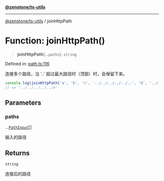 [**@zenstone/ts-utils**](../README.md)

***

[@zenstone/ts-utils](../globals.md) / joinHttpPath

# Function: joinHttpPath()

> **joinHttpPath**(...`paths`): `string`

Defined in: [path.ts:116](https://github.com/janpoem/ts-utils/blob/d3cd470a5c675e0cbb24c01f6f88f5c578c50491/src/http/path.ts#L116)

连接多个路径，当 '..' 超过最大路径时（顶部）时，会保留下来。

```ts
console.log(joinHttpPath('a', 'b', 'c', '../../../../../..', 'd', '../../..', 'e'));
// => '../../../../../e'
```

## Parameters

### paths

...[`PathInput`](../type-aliases/PathInput.md)[]

输入的路径

## Returns

`string`

连接后的路径
